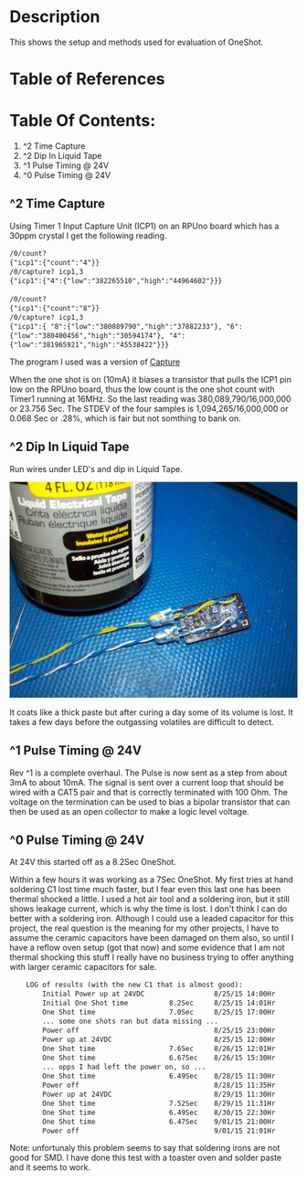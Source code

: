 # Description

This shows the setup and methods used for evaluation of OneShot.

# Table of References


# Table Of Contents:

1. ^2 Time Capture
1. ^2 Dip In Liquid Tape
1. ^1 Pulse Timing @ 24V
1. ^0 Pulse Timing @ 24V


## ^2 Time Capture

Using Timer 1 Input Capture Unit (ICP1) on an RPUno board which has a 30ppm crystal I get the following reading. 

```
/0/count?
{"icp1":{"count":"4"}}
/0/capture? icp1,3
{"icp1":{"4":{"low":"382265510","high":"44964602"}}}

/0/count?
{"icp1":{"count":"8"}}
/0/capture? icp1,3
{"icp1":{ "8":{"low":"380089790","high":"37882233"}, "6":{"low":"380400456","high":"30594174"}, "4":{"low":"381965921","high":"45538422"}}}
```

The program I used was a version of [Capture]  

[Capture]: https://github.com/epccs/RPUno/tree/master/Capture
    
When the one shot is on (10mA) it biases a transistor that pulls the ICP1 pin low on the RPUno board, thus the low count is the one shot count with Timer1 running at 16MHz. So the last reading was 380,089,790/16,000,000 or 23.756 Sec. The STDEV of the four samples is 1,094,265/16,000,000 or 0.068 Sec or .28%, which is fair but not somthing to bank on.


## ^2 Dip In Liquid Tape

Run wires under LED's and dip in Liquid Tape. 

![OneShot^2_LiqTape](./15214^2_LiqTapeRdy4.jpg "OneShot^2 LiqTape")

It coats like a thick paste but after curing a day some of its volume is lost. It takes a few days before the outgassing volatiles are difficult to detect.


## ^1 Pulse Timing @ 24V

Rev ^1 is a complete overhaul. The Pulse is now sent as a step from about 3mA to about 10mA. The signal is sent over a current loop that should be wired with a CAT5 pair and that is correctly terminated with 100 Ohm. The voltage on the termination can be used to bias a bipolar transistor that can then be used as an open collector to make a logic level voltage. 


## ^0 Pulse Timing @ 24V

At 24V this started off as a 8.2Sec OneShot.

Within a few hours it was working as a 7Sec OneShot. My first tries at hand soldering C1 lost time much faster, but I fear even this last one has been thermal shocked a little. I used a hot air tool and a soldering iron, but it still shows leakage current, which is why the time is lost. I don't think I can do better with a soldering iron. Although I could use a leaded capacitor for this project, the real question is the meaning for my other projects, I have to assume the ceramic capacitors have been damaged on them also, so until I have a reflow oven setup (got that now) and some evidence that I am not thermal shocking this stuff I really have no business trying to offer anything with larger ceramic capacitors for sale. 

```
    LOG of results (with the new C1 that is almost good):
        Initial Power up at 24VDC                 8/25/15 14:00Hr
        Initial One Shot time          8.2Sec     8/25/15 14:01Hr
        One Shot time                  7.0Sec     8/25/15 17:00Hr
        ... some one shots ran but data missing ...
        Power off                                 8/25/15 23:00Hr
        Power up at 24VDC                         8/25/15 12:00Hr
        One Shot time                  7.6Sec     8/26/15 12:01Hr
        One Shot time                  6.67Sec    8/26/15 15:30Hr
        ... opps I had left the power on, so ...
        One Shot time                  6.49Sec    8/28/15 11:30Hr
        Power off                                 8/28/15 11:35Hr
        Power up at 24VDC                         8/29/15 11:30Hr
        One Shot time                  7.52Sec    8/29/15 11:31Hr
        One Shot time                  6.49Sec    8/30/15 22:30Hr
        One Shot time                  6.47Sec    9/01/15 21:00Hr
        Power off                                 9/01/15 21:01Hr
```

Note: unfortunaly this problem seems to say that soldering irons are not good for SMD. I have done this test with a toaster oven and solder paste and it seems to work. 

